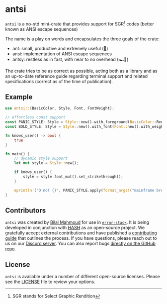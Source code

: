 [license]: https://github.com/hashintel/hash/blob/main/libs/deer/LICENSE.md

# antsi

`antsi` is a no-std mini-crate that provides support for SGR[^1] codes (better known as ANSI escape sequences)

The name is a play on words and encapsulates the three goals of the crate:

- ant: small, productive and extremely useful (🐜)
- ansi: implementation of ANSI escape sequences
- antsy: restless as in fast, with near to no overhead (🏎️💨)

The crate tries to be as correct as possible, acting both as a library and as an up-to-date reference guide regarding terminal support and related specifications (correct as of the time of publication).

## Example

```rust
use antsi::{BasicColor, Style, Font, FontWeight};

// effortless const support
const PANIC_STYLE: Style = Style::new().with_foreground(BasicColor::Red.bright().into());
const BOLD_STYLE: Style = Style::new().with_font(Font::new().with_weight(FontWeight::Bold));

fn knows_user() -> bool {
    true
}

fn main() {
    // dynamic style support
    let mut style = Style::new();

    if knows_user() {
        style = style.font_mut().set_strikethrough();
    }

    eprintln!("O no! {}", PANIC_STYLE.apply(format_args!("mainframe breach {} has been {}", style.apply("(from an unknown user)"), BOLD_STYLE.apply("detected"))))
}
```

## Contributors

`antsi` was created by [Bilal Mahmoud](https://github.com/indietyp) for use in [`error-stack`](https://github.com/hashintel/hash/tree/main/libs/error-stack). It is being developed in conjunction with [HASH](https://hash.dev/) as an open-source project. We gratefully accept external contributions and have published a [contributing guide](https://github.com/hashintel/hash/blob/main/CONTRIBUTING.md) that outlines the process. If you have questions, please reach out to us on our [Discord server](https://hash.ai/discord?utm_medium=organic&utm_source=github_readme_hash-repo_libs-antsi-readme). You can also report bugs [directly on the GitHub repo](https://github.com/hashintel/hash/issues/new?assignees=Alfred-Mountfield%2CTimDiekmann%2Cindietyp&labels=A-antsi%2CC-bug&template=bug-report-antsi.yml).

## License

`antsi` is available under a number of different open-source licenses. Please see the [LICENSE] file to review your options.

[^1]: SGR stands for Select Graphic Rendition
